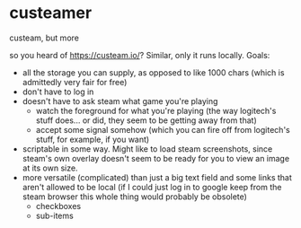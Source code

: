 # custeamer
custeam, but more

so you heard of https://custeam.io/? Similar, only it runs locally. 
Goals: 
* all the storage you can supply, as opposed to like 1000 chars (which is admittedly very fair for free)
* don't have to log in
* doesn't have to ask steam what game you're playing
  * watch the foreground for what you're playing (the way logitech's stuff does... or did, they seem to be getting away from that)
  * accept some signal somehow (which you can fire off from logitech's stuff, for example, if you want)
* scriptable in some way. Might like to load steam screenshots, since steam's own overlay doesn't seem to be ready for you to view an image at its own size. 
* more versatile (complicated) than just a big text field and some links that aren't allowed to be local (if I could just log in to google keep from the steam browser this whole thing would probably be obsolete)
  * checkboxes
  * sub-items
